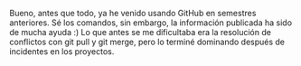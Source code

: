 Bueno, antes que todo, ya he venido usando GitHub en semestres anteriores. Sé los comandos, sin embargo, la información publicada ha sido de mucha ayuda :)
Lo que antes se me dificultaba era la resolución de conflictos con git pull y git merge, pero lo terminé dominando después de incidentes en los proyectos.

